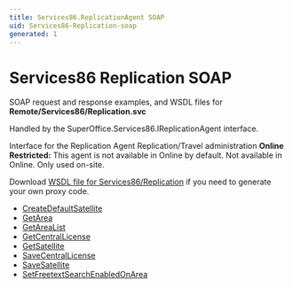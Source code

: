 ```yaml
---
title: Services86.ReplicationAgent SOAP
uid: Services86-Replication-soap
generated: 1
---
```


# Services86 Replication SOAP

SOAP request and response examples, and WSDL files for **Remote/Services86/Replication.svc**

Handled by the <see cref="T:SuperOffice.Services86.IReplicationAgent">SuperOffice.Services86.IReplicationAgent</see> interface.

Interface for the Replication Agent
Replication/Travel administration
<para /><b>Online Restricted:</b> This agent is not available in Online by default. Not available in Online. Only used on-site.

Download [WSDL file for Services86/Replication](../Services86-Replication.md) if you need to generate your own proxy code.

* [CreateDefaultSatellite](CreateDefaultSatellite.md)
* [GetArea](GetArea.md)
* [GetAreaList](GetAreaList.md)
* [GetCentralLicense](GetCentralLicense.md)
* [GetSatellite](GetSatellite.md)
* [SaveCentralLicense](SaveCentralLicense.md)
* [SaveSatellite](SaveSatellite.md)
* [SetFreetextSearchEnabledOnArea](SetFreetextSearchEnabledOnArea.md)

